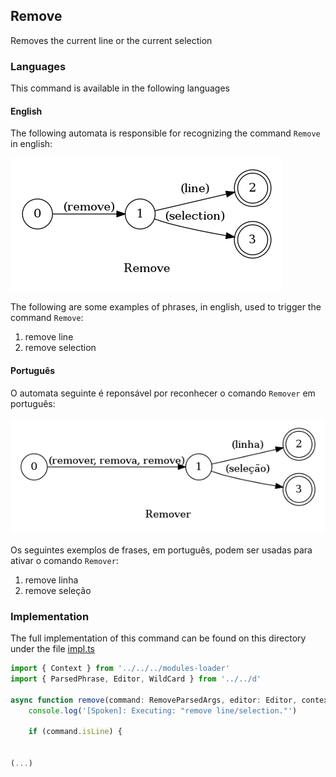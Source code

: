 ## Remove

Removes the current line or the current selection

### Languages

This command is available in the following languages

#### English

The following automata is responsible for recognizing the command `Remove` in english:

![English](phrase_en-US.png)

The following are some examples of phrases, in english, used to trigger the command `Remove`:

1. remove line
2. remove selection

#### Português

O automata seguinte é reponsável por reconhecer o comando `Remover` em português:

![Português](phrase_pt-BR.png)

Os seguintes exemplos de frases, em português, podem ser usadas para ativar o comando `Remover`:

1. remove linha
2. remove seleção

### Implementation

The full implementation of this command can be found on this directory under the file [impl.ts](impl.ts)

```typescript
import { Context } from '../../../modules-loader'
import { ParsedPhrase, Editor, WildCard } from '../../d'

async function remove(command: RemoveParsedArgs, editor: Editor, context: Context) {
    console.log('[Spoken]: Executing: "remove line/selection."')

    if (command.isLine) {
        

(...)
```